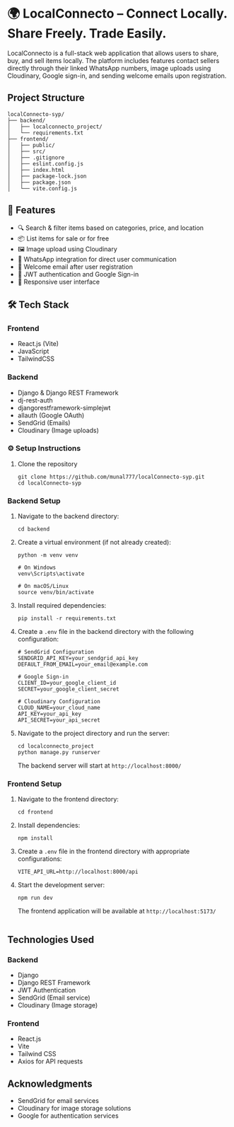 # 🌍 LocalConnecto – Connect Locally. Share Freely. Trade Easily.

LocalConnecto is a full-stack web application that allows users to share, buy, and sell items locally. The platform includes features contact sellers directly through their linked WhatsApp numbers, image uploads using Cloudinary, Google sign-in, and sending welcome emails upon registration.

## Project Structure

```
localConnecto-syp/
├── backend/
│   ├── localconnecto_project/
│   └── requirements.txt
├── frontend/
│   ├── public/
│   ├── src/
│   ├── .gitignore
│   ├── eslint.config.js
│   ├── index.html
│   ├── package-lock.json
│   ├── package.json
│   └── vite.config.js
```

## 🚀 Features

- 🔍 Search & filter items based on categories, price, and location
- 📦 List items for sale or for free
- 🖼️ Image upload using Cloudinary
- 💬 WhatsApp integration for direct user communication
- 📧 Welcome email after user registration
- 🔐 JWT authentication and Google Sign-in
- 📱 Responsive user interface

## 🛠️ Tech Stack

### Frontend
- React.js (Vite)
- JavaScript
- TailwindCSS

### Backend

- Django & Django REST Framework
- dj-rest-auth
- djangorestframework-simplejwt
- allauth (Google OAuth)
- SendGrid (Emails)
- Cloudinary (Image uploads)

### ⚙️ Setup Instructions

1. Clone the repository
   ```
   git clone https://github.com/munal777/localConnecto-syp.git
   cd localConnecto-syp
   ```

### Backend Setup

1. Navigate to the backend directory:
   ```
   cd backend
   ```

2. Create a virtual environment (if not already created):
   ```
   python -m venv venv

   # On Windows
   venv\Scripts\activate

   # On macOS/Linux
   source venv/bin/activate
   ```

3. Install required dependencies:
   ```
   pip install -r requirements.txt
   ```

4. Create a `.env` file in the backend directory with the following configuration:
   ```
   # SendGrid Configuration
   SENDGRID_API_KEY=your_sendgrid_api_key
   DEFAULT_FROM_EMAIL=your_email@example.com

   # Google Sign-in
   CLIENT_ID=your_google_client_id
   SECRET=your_google_client_secret

   # Cloudinary Configuration
   CLOUD_NAME=your_cloud_name
   API_KEY=your_api_key
   API_SECRET=your_api_secret
   ```

5. Navigate to the project directory and run the server:
   ```
   cd localconnecto_project
   python manage.py runserver
   ```
   The backend server will start at `http://localhost:8000/`

### Frontend Setup

1. Navigate to the frontend directory:
   ```
   cd frontend
   ```

2. Install dependencies:
   ```
   npm install

   ```

3. Create a `.env` file in the frontend directory with appropriate configurations:
   ```
   VITE_API_URL=http://localhost:8000/api
   ```

4. Start the development server:
   ```
   npm run dev
   
   ```
   The frontend application will be available at `http://localhost:5173/`
   ```

## Technologies Used

### Backend
- Django
- Django REST Framework
- JWT Authentication
- SendGrid (Email service)
- Cloudinary (Image storage)

### Frontend
- React.js
- Vite
- Tailwind CSS
- Axios for API requests

## Acknowledgments

- SendGrid for email services
- Cloudinary for image storage solutions
- Google for authentication services
